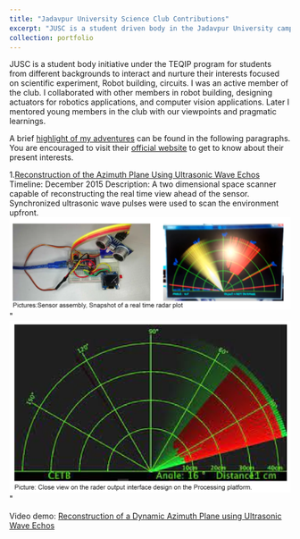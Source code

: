 ```yaml
---
title: "Jadavpur University Science Club Contributions"
excerpt: "JUSC is a student driven body in the Jadavpur University campus that hosts science fairs, hosts robotics competition, builds robots, and computer vision applications. <br/> ![alt text](https://github.com/jasorsi13/jasorsi.github.io/blob/master/images/jusc_logo1.png?raw=true)"
collection: portfolio
---
```


JUSC is a student body initiative under the TEQIP program for students from different backgrounds to interact and nurture their interests focused on scientific  experiment, Robot building, circuits. I was an active member of the club. I collaborated with other members in robot building, designing actuators for robotics applications, and computer vision applications. Later I mentored young members in the club with our viewpoints and pragmatic learnings. 

A brief [highlight of my adventures](https://github.com/jasorsi13/jasorsi.github.io/blob/master/files/JUSC%20projects.pdf) can be found in the following paragraphs. You are encouraged to visit their [official website](https://www.jusc.co.in/) to get to know about their present interests. 

1.[Reconstruction of the Azimuth Plane Using Ultrasonic Wave Echos](https://www.youtube.com/watch?v=uXxN-u29SSY)
Timeline: December 2015
Description: A two dimensional space scanner capable of reconstructing the real time view ahead of the sensor. Synchronized ultrasonic wave pulses were used to scan the environment upfront.
![alt text](https://github.com/jasorsi13/jasorsi.github.io/blob/master/images/Capture1.PNG?raw=true)" <br/>
![alt text](https://github.com/jasorsi13/jasorsi.github.io/blob/master/images/Capture2.PNG?raw=true)" <br/>

Video demo: [Reconstruction of a Dynamic Azimuth Plane using Ultrasonic Wave Echos](https://www.youtube.com/watch?v=uXxN-u29SSY)

